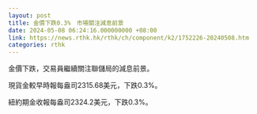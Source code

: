 ```yaml
---
layout: post
title: 金價下跌0.3%　市場關注減息前景
date: 2024-05-08 06:24:16.000000000 +08:00
link: https://news.rthk.hk/rthk/ch/component/k2/1752226-20240508.htm
categories: rthk
---
```


金價下跌，交易員繼續關注聯儲局的減息前景。

現貨金較早時報每盎司2315.68美元，下跌0.3%。

紐約期金收報每盎司2324.2美元，下跌0.3%。
